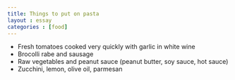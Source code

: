 ```yaml
---
title: Things to put on pasta
layout : essay
categories : [food]
---
```


- Fresh tomatoes cooked very quickly with garlic in white wine
- Brocolli rabe and sausage
- Raw vegetables and peanut sauce (peanut butter, soy sauce, hot sauce)
- Zucchini, lemon, olive oil, parmesan
